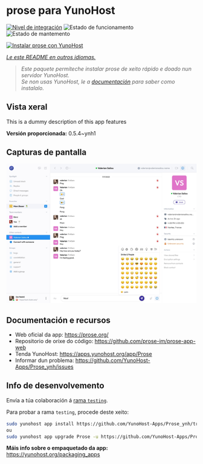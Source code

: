 <!--
NOTA: Este README foi creado automáticamente por <https://github.com/YunoHost/apps/tree/master/tools/readme_generator>
NON debe editarse manualmente.
-->

# prose para YunoHost

[![Nivel de integración](https://apps.yunohost.org/badge/integration/Prose)](https://ci-apps.yunohost.org/ci/apps/Prose/)
![Estado de funcionamento](https://apps.yunohost.org/badge/state/Prose)
![Estado de mantemento](https://apps.yunohost.org/badge/maintained/Prose)

[![Instalar prose con YunoHost](https://install-app.yunohost.org/install-with-yunohost.svg)](https://install-app.yunohost.org/?app=Prose)

*[Le este README en outros idiomas.](./ALL_README.md)*

> *Este paquete permíteche instalar prose de xeito rápido e doado nun servidor YunoHost.*  
> *Se non usas YunoHost, le a [documentación](https://yunohost.org/install) para saber como instalalo.*

## Vista xeral

This is a dummy description of this app features


**Versión proporcionada:** 0.5.4~ynh1

## Capturas de pantalla

![Captura de pantalla de prose](./doc/screenshots/screenshot.jpg)

## Documentación e recursos

- Web oficial da app: <https://prose.org/>
- Repositorio de orixe do código: <https://github.com/prose-im/prose-app-web>
- Tenda YunoHost: <https://apps.yunohost.org/app/Prose>
- Informar dun problema: <https://github.com/YunoHost-Apps/Prose_ynh/issues>

## Info de desenvolvemento

Envía a túa colaboración á [rama `testing`](https://github.com/YunoHost-Apps/Prose_ynh/tree/testing).

Para probar a rama `testing`, procede deste xeito:

```bash
sudo yunohost app install https://github.com/YunoHost-Apps/Prose_ynh/tree/testing --debug
ou
sudo yunohost app upgrade Prose -u https://github.com/YunoHost-Apps/Prose_ynh/tree/testing --debug
```

**Máis info sobre o empaquetado da app:** <https://yunohost.org/packaging_apps>
